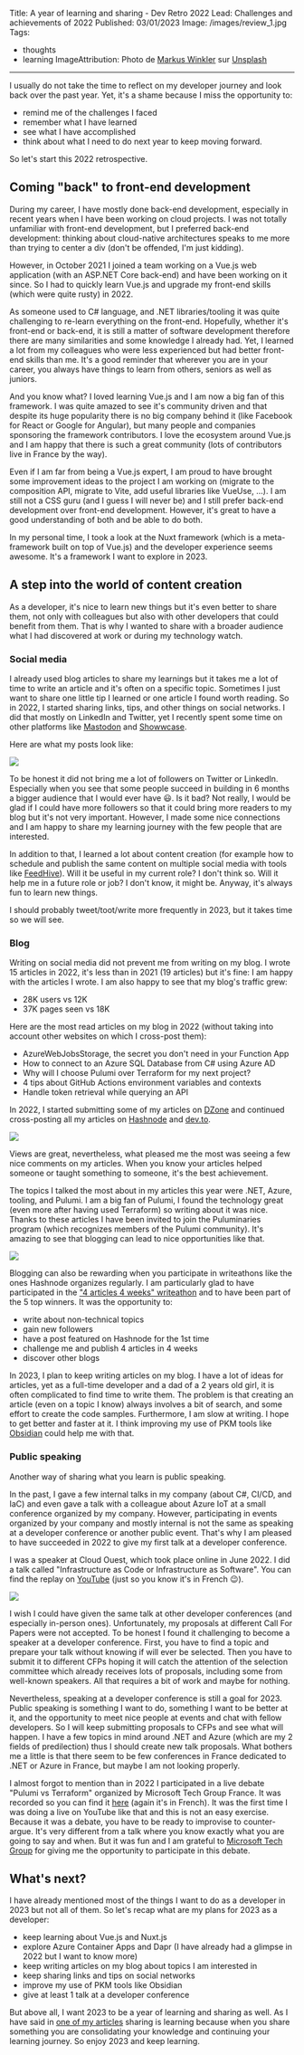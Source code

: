 Title: A year of learning and sharing - Dev Retro 2022
Lead: Challenges and achievements of 2022
Published: 03/01/2023
Image: /images/review_1.jpg
Tags:
  - thoughts
  - learning
ImageAttribution: Photo de <a href="https://unsplash.com/fr/@markuswinkler?utm_source=unsplash&utm_medium=referral&utm_content=creditCopyText">Markus Winkler</a> sur <a href="https://unsplash.com/fr/photos/-fRAIQHKcc0?utm_source=unsplash&utm_medium=referral&utm_content=creditCopyText">Unsplash</a>
  
---

I usually do not take the time to reflect on my developer journey and look back over the past year. Yet, it's a shame because I miss the opportunity to:
- remind me of the challenges I faced
- remember what I have learned
- see what I have accomplished
- think about what I need to do next year to keep moving forward.

So let's start this 2022 retrospective.

## Coming "back" to front-end development

During my career, I have mostly done back-end development, especially in recent years when I have been working on cloud projects. I was not totally unfamiliar with front-end development, but I preferred back-end development: thinking about cloud-native architectures speaks to me more than trying to center a div (don't be offended, I'm just kidding).

However, in October 2021 I joined a team working on a Vue.js web application (with an ASP.NET Core back-end) and have been working on it since. So I had to quickly learn Vue.js and upgrade my front-end skills (which were quite rusty) in 2022. 

As someone used to C# language, and .NET libraries/tooling it was quite challenging to re-learn everything on the front-end. Hopefully, whether it's front-end or back-end, it is still a matter of software development therefore there are many similarities and some knowledge I already had. Yet, I learned a lot from my colleagues who were less experienced but had better front-end skills than me. It's a good reminder that wherever you are in your career, you always have things to learn from others, seniors as well as juniors.

And you know what? I loved learning Vue.js and I am now a big fan of this framework. I was quite amazed to see it's community driven and that despite its huge popularity there is no big company behind it (like Facebook for React or Google for Angular), but many people and companies sponsoring the framework contributors. I love the ecosystem around Vue.js and I am happy that there is such a great community (lots of contributors live in France by the way).

Even if I am far from being a Vue.js expert, I am proud to have brought some improvement ideas to the project I am working on (migrate to the composition API, migrate to Vite, add useful libraries like VueUse, ...). I am still not a CSS guru (and I guess I will never be) and I still prefer back-end development over front-end development. However, it's great to have a good understanding of both and be able to do both.

In my personal time, I took a look at the Nuxt framework (which is a meta-framework built on top of Vue.js) and the developer experience seems awesome. It's a framework I want to explore in 2023. 

## A step into the world of content creation

As a developer, it's nice to learn new things but it's even better to share them, not only with colleagues but also with other developers that could benefit from them. That is why I wanted to share with a broader audience what I had discovered at work or during my technology watch. 

### Social media

I already used blog articles to share my learnings but it takes me a lot of time to write an article and it's often on a specific topic. Sometimes I just want to share one little tip I learned or one article I found worth reading. So in 2022, I started sharing links, tips, and other things on social networks. I did that mostly on LinkedIn and Twitter, yet I recently spent some time on other platforms like [Mastodon](https://mas.to/@techwatching) and [Showwcase](https://www.showwcase.com/techwatching).

Here are what my posts look like:

<img src="/posts/images/2022_retro_1.png" class="img-fluid centered-img">

To be honest it did not bring me a lot of followers on Twitter or LinkedIn. Especially when you see that some people succeed in building in 6 months a bigger audience that I would ever have 😃. Is it bad? Not really, I would be glad if I could have more followers so that it could bring more readers to my blog but it's not very important. However, I made some nice connections and I am happy to share my learning journey with the few people that are interested.

In addition to that, I learned a lot about content creation (for example how to schedule and publish the same content on multiple social media with tools like [FeedHive](https://www.feedhive.com/)). Will it be useful in my current role? I don't think so. Will it help me in a future role or job? I don't know, it might be. Anyway, it's always fun to learn new things.

I should probably tweet/toot/write more frequently in 2023, but it takes time so we will see.

### Blog

Writing on social media did not prevent me from writing on my blog. I wrote 15 articles in 2022, it's less than in 2021 (19 articles) but it's fine: I am happy with the articles I wrote. I am also happy to see that my blog's traffic grew:
- 28K users vs 12K
- 37K pages seen vs 18K

Here are the most read articles on my blog in 2022 (without taking into account other websites on which I cross-post them):
- AzureWebJobsStorage, the secret you don't need in your Function App  
- How to connect to an Azure SQL Database from C# using Azure AD 
- Why will I choose Pulumi over Terraform for my next project?
- 4 tips about GitHub Actions environment variables and contexts  
- Handle token retrieval while querying an API

In 2022, I started submitting some of my articles on [DZone](https://dzone.com/users/4682620/techwatching.html) and continued cross-posting all my articles on [Hashnode](https://techwatching.hashnode.dev/) and [dev.to](https://dev.to/techwatching).

<img src="/posts/images/2022_retro_2.png" class="img-fluid centered-img">

Views are great, nevertheless, what pleased me the most was seeing a few nice comments on my articles.  When you know your articles helped someone or taught something to someone, it's the best achievement.

The topics I talked the most about in my articles this year were .NET, Azure, tooling, and Pulumi. I am a big fan of Pulumi, I found the technology great (even more after having used Terraform) so writing about it was nice. Thanks to these articles I have been invited to join the Puluminaries program (which recognizes members of the Pulumi community). It's amazing to see that blogging can lead to nice opportunities like that.

<img src="/posts/images/2022_retro_3.png" class="img-fluid centered-img">

Blogging can also be rewarding when you participate in writeathons like the ones Hashnode organizes regularly. I am particularly  glad to have participated in the ["4 articles 4 weeks" writeathon](https://townhall.hashnode.com/4articles4weeks-writeathon-the-winners) and to have been part of the 5 top winners. It was the opportunity to:
- write about non-technical topics
- gain new followers
- have a post featured on Hashnode for the 1st time
- challenge me and publish 4 articles in 4 weeks
- discover other blogs 

In 2023, I plan to keep writing articles on my blog. I have a lot of ideas for articles, yet as a full-time developer and a dad of a 2 years old girl, it is often complicated to find time to write them. The problem is that creating an article (even on a topic I know) always involves a bit of search, and some effort to create the code samples. Furthermore, I am slow at writing. I hope to get better and faster at it. I think improving my use of PKM tools like [Obsidian](https://obsidian.md/) could help me with that.

### Public speaking

Another way of sharing what you learn is public speaking.

In the past, I gave a few internal talks in my company (about C#, CI/CD, and IaC) and even gave a talk with a colleague about Azure IoT at a small conference organized by my company. However, participating in events organized by your company and mostly internal is not the same as speaking at a developer conference or another public event. That's why I am pleased to have succeeded in 2022 to give my first talk at a developer conference.

I was a speaker at Cloud Ouest, which took place online in June 2022. I did a talk called "Infrastructure as Code or Infrastructure as Software". You can find the replay on [YouTube](https://youtu.be/V_Fis-hxQk4) (just so you know it's in French 😉).

<img src="/posts/images/2022_retro_4.png" class="img-fluid centered-img">

I wish I could have given the same talk at other developer conferences (and especially in-person ones). Unfortunately, my proposals at different Call For Papers were not accepted. To be honest I found it challenging to become a speaker at a developer conference. First, you have to find a topic and prepare your talk without knowing if will ever be selected. Then you have to submit it to different CFPs hoping it will catch the attention of the selection committee which already receives lots of proposals, including some from well-known speakers. All that requires a bit of work and maybe for nothing.

Nevertheless, speaking at a developer conference is still a goal for 2023. Public speaking is something I want to do, something I want to be better at it, and the opportunity to meet nice people at events and chat with fellow developers. So I will keep submitting proposals to CFPs and see what will happen. I have a few topics in mind around .NET and Azure (which are my 2 fields of predilection) thus I should create new talk proposals. What bothers me a little is that there seem to be few conferences in France dedicated to .NET or Azure in France, but maybe I am not looking properly.

I almost forgot to mention than in 2022 I participated in a live debate "Pulumi vs Terraform" organized by Microsoft Tech Group France. It was recorded so you can find it [here](https://youtu.be/7raXBE5XH7Y) (again it's in French). It was the first time I was doing a live on YouTube like that and this is not an easy exercise. Because it was a debate, you have to be ready to improvise to counter-argue. It's very different from a talk where you know exactly what you are going to say and when. But it was fun and I am grateful to [Microsoft Tech Group](https://www.youtube.com/@MTGFrance_org) for giving me the opportunity to participate in this debate. 

## What's next?

I have already mentioned most of the things I want to do as a developer in 2023 but not all of them. So let's recap what are my plans for 2023 as a developer:
- keep learning about Vue.js and Nuxt.js
- explore Azure Container Apps and Dapr (I have already had a glimpse in 2022 but I want to know more)
- keep writing articles on my blog about topics I am interested in
- keep sharing links and tips on social networks
- improve my use of PKM tools like Obsidian
- give at least 1 talk at a developer conference

But above all, I want 2023 to be a year of learning and sharing as well. As I have said in [one of my articles](https://www.techwatching.dev/posts/technology-watch-part3#sharing-is-learning) sharing is learning because when you share something you are consolidating your knowledge and continuing your learning journey. So enjoy 2023 and keep learning.